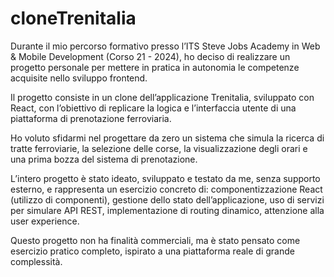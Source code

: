 # cloneTrenitalia

Durante il mio percorso formativo presso l’ITS Steve Jobs Academy in Web & Mobile Development (Corso 21 - 2024), 
ho deciso di realizzare un progetto personale per mettere in pratica in autonomia le competenze acquisite nello sviluppo frontend.

Il progetto consiste in un clone dell’applicazione Trenitalia, sviluppato con React, con l’obiettivo di replicare la logica 
e l’interfaccia utente di una piattaforma di prenotazione ferroviaria.

Ho voluto sfidarmi nel progettare da zero un sistema che simula la ricerca di tratte ferroviarie, la selezione delle corse, 
la visualizzazione degli orari e una prima bozza del sistema di prenotazione.

L’intero progetto è stato ideato, sviluppato e testato da me, senza supporto esterno, e rappresenta un esercizio concreto di:
componentizzazione React (utilizzo di componenti),
gestione dello stato dell’applicazione,
uso di servizi per simulare API REST,
implementazione di routing dinamico,
attenzione alla user experience.

Questo progetto non ha finalità commerciali, ma è stato pensato come esercizio pratico completo, ispirato a una piattaforma reale di grande complessità.
